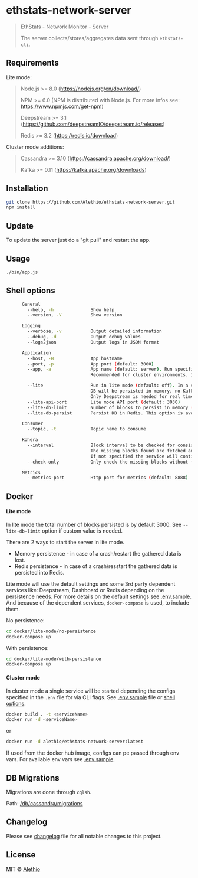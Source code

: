 # ethstats-network-server

> EthStats - Network Monitor - Server
>
> The server collects/stores/aggregates data sent through `ethstats-cli`.

## Requirements

Lite mode:

> Node.js >= 8.0 (https://nodejs.org/en/download/)
>
> NPM >= 6.0 (NPM is distributed with Node.js. For more infos see: https://www.npmjs.com/get-npm)
>
> Deepstream >= 3.1 (https://github.com/deepstreamIO/deepstream.io/releases)
>
> Redis >= 3.2 (https://redis.io/download)

Cluster mode additions:

> Cassandra >= 3.10 (https://cassandra.apache.org/download/)
>
> Kafka >= 0.11 (https://kafka.apache.org/downloads)

## Installation

```sh
git clone https://github.com/Alethio/ethstats-network-server.git
npm install
```

## Update

To update the server just do a "git pull" and restart the app.

## Usage

```sh
./bin/app.js
```

## Shell options

```sh
      General
        --help, -h              Show help
        --version, -V           Show version

      Logging
        --verbose, -v           Output detailed information
        --debug, -d             Output debug values
        --logs2json             Output logs in JSON format

      Application
        --host, -H              App hostname
        --port, -p              App port (default: 3000)
        --app, -a               App name (default: server). Run specific app as separate service (Available: server|consumer|api|configurator|kohera).
                                Recommended for cluster environments. If --lite is specified, this option is ignored.

        --lite                  Run in lite mode (default: off). In a single instance will be started all necessary services (server, consumer, api).
                                DB will be persisted in memory, no Kafka needed for queuing and no Redis for caching.
                                Only Deepstream is needed for real time data reporting in the front end application.
        --lite-api-port         Lite mode API port (default: 3030)
        --lite-db-limit         Number of blocks to persist in memory (default: 3000).
        --lite-db-persist       Persist DB in Redis. This option is available only in lite mode and consistent with --lite-db-limit (default: off).

      Consumer
        --topic, -t             Topic name to consume

      Kohera
        --interval              Block interval to be checked for consistency. Value format: "start:end"
                                The missing blocks found are fetched and sent to the consumer.
                                If not specified the service will continuously check the consistency.
        --check-only            Only check the missing blocks without fetching the data.

      Metrics
        --metrics-port          Http port for metrics (default: 8888)
```

## Docker

#### Lite mode

In lite mode the total number of blocks persisted is by default 3000. See `--lite-db-limit` option if custom value is needed.

There are 2 ways to start the server in lite mode.
 - Memory persistence - in case of a crash/restart the gathered data is lost.
 - Redis persistence - in case of a crash/resstart the gathered data is persisted into Redis.

Lite mode will use the default settings and some 3rd party dependent services like: Deepstream, Dashboard or Redis depending on the persistence needs.
For more details on the default settings see [.env.sample](https://github.com/Alethio/ethstats-network-server/tree/master/.env.sample).
And because of the dependent services, `docker-compose` is used, to include them.

No persistence:
```sh
cd docker/lite-mode/no-persistence
docker-compose up
```

With persistence:
```sh
cd docker/lite-mode/with-persistence
docker-compose up
```

#### Cluster mode

In cluster mode a single service will be started depending the configs specified in the `.env` file for via CLI flags. See [.env.sample](https://github.com/Alethio/ethstats-network-server/tree/master/.env.sample) file or [shell options](#shell-options).

```sh
docker build . -t <serviceName>
docker run -d <serviceName>
```
or
```sh
docker run -d alethio/ethstats-network-server:latest
```
If used from the docker hub image, configs can pe passed through env vars. For available env vars see [.env.sample](https://github.com/Alethio/ethstats-network-server/tree/master/.env.sample).

## DB Migrations

Migrations are done through `cqlsh`.

Path: [/db/cassandra/migrations](https://github.com/Alethio/ethstats-network-server/tree/master/db/cassandra/migrations)

## Changelog

Please see [changelog](CHANGELOG.md) file for all notable changes to this project.

## License

MIT &copy; [Alethio](https://aleth.io)

